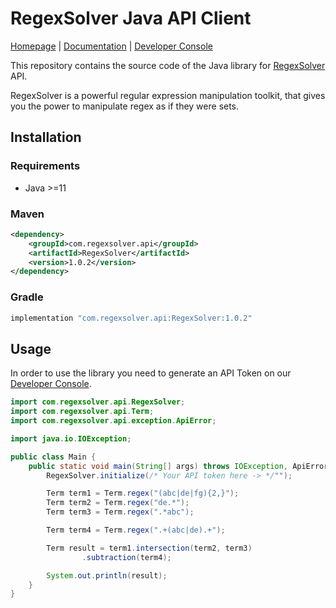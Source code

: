 # RegexSolver Java API Client
[Homepage](https://regexsolver.com) | [Documentation](https://docs.regexsolver.com) | [Developer Console](https://console.regexsolver.com)

This repository contains the source code of the Java library for [RegexSolver](https://regexsolver.com) API.

RegexSolver is a powerful regular expression manipulation toolkit, that gives you the power to manipulate regex as if
they were sets.

## Installation

### Requirements

- Java >=11

### Maven

```xml
<dependency>
    <groupId>com.regexsolver.api</groupId>
    <artifactId>RegexSolver</artifactId>
    <version>1.0.2</version>
</dependency>
```

### Gradle

```groovy
implementation "com.regexsolver.api:RegexSolver:1.0.2"
```

## Usage

In order to use the library you need to generate an API Token on our [Developer Console](https://console.regexsolver.com/).

```java
import com.regexsolver.api.RegexSolver;
import com.regexsolver.api.Term;
import com.regexsolver.api.exception.ApiError;

import java.io.IOException;

public class Main {
    public static void main(String[] args) throws IOException, ApiError {
        RegexSolver.initialize(/* Your API token here -> */"");

        Term term1 = Term.regex("(abc|de|fg){2,}");
        Term term2 = Term.regex("de.*");
        Term term3 = Term.regex(".*abc");

        Term term4 = Term.regex(".+(abc|de).+");

        Term result = term1.intersection(term2, term3)
                .subtraction(term4);

        System.out.println(result);
    }
}
```
